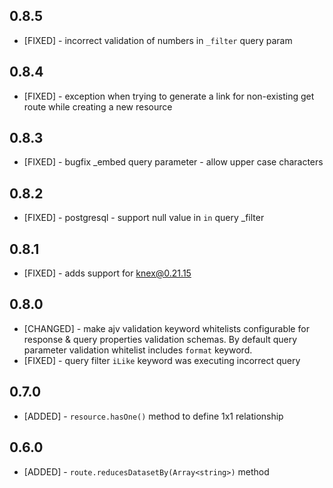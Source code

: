 ## 0.8.5

* [FIXED] - incorrect validation of numbers in `_filter` query param

## 0.8.4

* [FIXED] - exception when trying to generate a link for non-existing get route while creating a new resource

## 0.8.3

* [FIXED] -  bugfix _embed query parameter - allow upper case characters

## 0.8.2

* [FIXED] - postgresql - support null value in `in` query _filter

## 0.8.1

* [FIXED] - adds support for knex@0.21.15

## 0.8.0

* [CHANGED] - make ajv validation keyword whitelists configurable for response & query properties validation schemas. By default query parameter validation whitelist includes `format` keyword.
* [FIXED] - query filter `iLike` keyword was executing incorrect query

## 0.7.0

* [ADDED] - `resource.hasOne()` method to define 1x1 relationship

## 0.6.0

* [ADDED] - `route.reducesDatasetBy(Array<string>)` method
